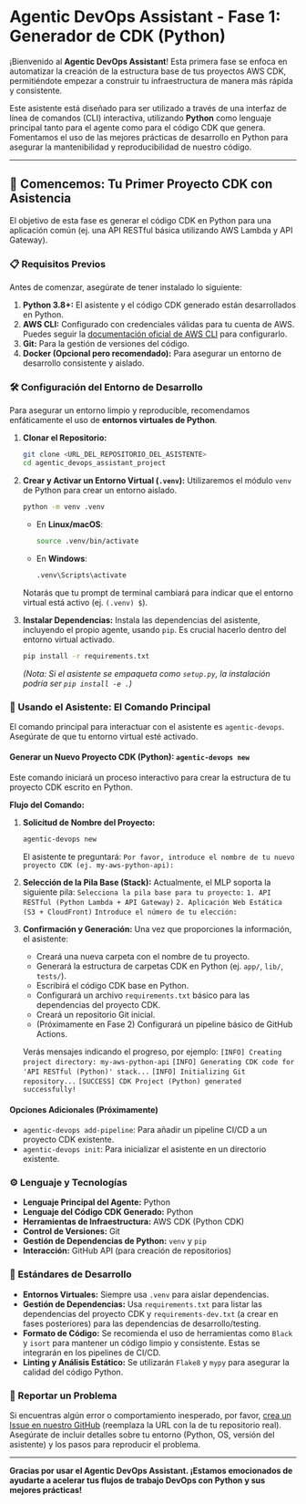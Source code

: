 # Agentic DevOps Assistant - Fase 1: Generador de CDK (Python)

¡Bienvenido al **Agentic DevOps Assistant**! Esta primera fase se enfoca en automatizar la creación de la estructura base de tus proyectos AWS CDK, permitiéndote empezar a construir tu infraestructura de manera más rápida y consistente.

Este asistente está diseñado para ser utilizado a través de una interfaz de línea de comandos (CLI) interactiva, utilizando **Python** como lenguaje principal tanto para el agente como para el código CDK que genera. Fomentamos el uso de las mejores prácticas de desarrollo en Python para asegurar la mantenibilidad y reproducibilidad de nuestro código.

---

## 🚀 Comencemos: Tu Primer Proyecto CDK con Asistencia

El objetivo de esta fase es generar el código CDK en Python para una aplicación común (ej. una API RESTful básica utilizando AWS Lambda y API Gateway).

### 📋 Requisitos Previos

Antes de comenzar, asegúrate de tener instalado lo siguiente:

1.  **Python 3.8+:** El asistente y el código CDK generado están desarrollados en Python.
2.  **AWS CLI:** Configurado con credenciales válidas para tu cuenta de AWS. Puedes seguir la [documentación oficial de AWS CLI](https://docs.aws.amazon.com/cli/latest/userguide/cli-chap-configure.html) para configurarlo.
3.  **Git:** Para la gestión de versiones del código.
4.  **Docker (Opcional pero recomendado):** Para asegurar un entorno de desarrollo consistente y aislado.

### 🛠️ Configuración del Entorno de Desarrollo

Para asegurar un entorno limpio y reproducible, recomendamos enfáticamente el uso de **entornos virtuales de Python**.

1.  **Clonar el Repositorio:**
    ```bash
    git clone <URL_DEL_REPOSITORIO_DEL_ASISTENTE>
    cd agentic_devops_assistant_project
    ```

2.  **Crear y Activar un Entorno Virtual (`.venv`):**
    Utilizaremos el módulo `venv` de Python para crear un entorno aislado.
    ```bash
    python -m venv .venv
    ```
    *   En **Linux/macOS**:
        ```bash
        source .venv/bin/activate
        ```
    *   En **Windows**:
        ```bash
        .venv\Scripts\activate
        ```
    Notarás que tu prompt de terminal cambiará para indicar que el entorno virtual está activo (ej. `(.venv) $`).

3.  **Instalar Dependencias:**
    Instala las dependencias del asistente, incluyendo el propio agente, usando `pip`. Es crucial hacerlo dentro del entorno virtual activado.
    ```bash
    pip install -r requirements.txt
    ```
    *(Nota: Si el asistente se empaqueta como `setup.py`, la instalación podría ser `pip install -e .`)*

### 🚀 Usando el Asistente: El Comando Principal

El comando principal para interactuar con el asistente es `agentic-devops`. Asegúrate de que tu entorno virtual esté activado.

#### Generar un Nuevo Proyecto CDK (Python): `agentic-devops new`

Este comando iniciará un proceso interactivo para crear la estructura de tu proyecto CDK escrito en Python.

**Flujo del Comando:**

1.  **Solicitud de Nombre del Proyecto:**
    ```bash
    agentic-devops new
    ```
    El asistente te preguntará:
    `Por favor, introduce el nombre de tu nuevo proyecto CDK (ej. my-aws-python-api):`

2.  **Selección de la Pila Base (Stack):**
    Actualmente, el MLP soporta la siguiente pila:
    `Selecciona la pila base para tu proyecto:`
    `1. API RESTful (Python Lambda + API Gateway)`
    `2. Aplicación Web Estática (S3 + CloudFront)`
    `Introduce el número de tu elección:`

3.  **Confirmación y Generación:**
    Una vez que proporciones la información, el asistente:
    *   Creará una nueva carpeta con el nombre de tu proyecto.
    *   Generará la estructura de carpetas CDK en Python (ej. `app/`, `lib/`, `tests/`).
    *   Escribirá el código CDK base en Python.
    *   Configurará un archivo `requirements.txt` básico para las dependencias del proyecto CDK.
    *   Creará un repositorio Git inicial.
    *   (Próximamente en Fase 2) Configurará un pipeline básico de GitHub Actions.

    Verás mensajes indicando el progreso, por ejemplo:
    `[INFO] Creating project directory: my-aws-python-api`
    `[INFO] Generating CDK code for 'API RESTful (Python)' stack...`
    `[INFO] Initializing Git repository...`
    `[SUCCESS] CDK Project (Python) generated successfully!`

#### Opciones Adicionales (Próximamente)

*   `agentic-devops add-pipeline`: Para añadir un pipeline CI/CD a un proyecto CDK existente.
*   `agentic-devops init`: Para inicializar el asistente en un directorio existente.

### ⚙️ Lenguaje y Tecnologías

*   **Lenguaje Principal del Agente:** Python
*   **Lenguaje del Código CDK Generado:** Python
*   **Herramientas de Infraestructura:** AWS CDK (Python CDK)
*   **Control de Versiones:** Git
*   **Gestión de Dependencias de Python:** `venv` y `pip`
*   **Interacción:** GitHub API (para creación de repositorios)

### 📝 Estándares de Desarrollo

*   **Entornos Virtuales:** Siempre usa `.venv` para aislar dependencias.
*   **Gestión de Dependencias:** Usa `requirements.txt` para listar las dependencias del proyecto CDK y `requirements-dev.txt` (a crear en fases posteriores) para las dependencias de desarrollo/testing.
*   **Formato de Código:** Se recomienda el uso de herramientas como `Black` y `isort` para mantener un código limpio y consistente. Estas se integrarán en los pipelines de CI/CD.
*   **Linting y Análisis Estático:** Se utilizarán `Flake8` y `mypy` para asegurar la calidad del código Python.

### 🐞 Reportar un Problema

Si encuentras algún error o comportamiento inesperado, por favor, [crea un Issue en nuestro GitHub](https://github.com/your-org/agentic-devops-assistant/issues/new) (reemplaza la URL con la de tu repositorio real). Asegúrate de incluir detalles sobre tu entorno (Python, OS, versión del asistente) y los pasos para reproducir el problema.

---

**Gracias por usar el Agentic DevOps Assistant. ¡Estamos emocionados de ayudarte a acelerar tus flujos de trabajo DevOps con Python y sus mejores prácticas!**